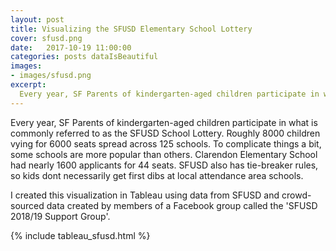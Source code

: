 ```yaml
---
layout: post
title: Visualizing the SFUSD Elementary School Lottery
cover: sfusd.png
date:   2017-10-19 11:00:00
categories: posts dataIsBeautiful
images:
- images/sfusd.png
excerpt:
  Every year, SF Parents of kindergarten-aged children participate in what is commonly referred to as the SFUSD School Lottery. Roughly 8000 children vying for 6000 seats spread across 125 schools. This visualization shows the supply and demand of SF Public Schools for kindergarten.
---
```


Every year, SF Parents of kindergarten-aged children participate in what is commonly referred to as the SFUSD School Lottery. Roughly 8000 children vying for 6000 seats spread across 125 schools. To complicate things a bit, some schools are more popular than others. Clarendon Elementary School had nearly 1600 applicants for 44 seats. SFUSD also has tie-breaker rules, so kids dont necessarily get first dibs at local attendance area schools.

I created this visualization in Tableau using data from SFUSD and  crowd-sourced data created by members of a Facebook group called the 'SFUSD 2018/19 Support Group'.

{% include tableau_sfusd.html %}

